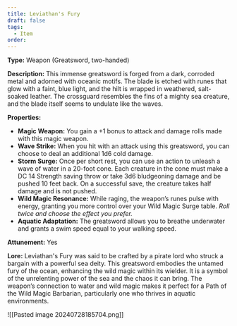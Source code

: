 ```yaml
---
title: Leviathan's Fury
draft: false
tags:
  - Item
order:
---
```

**Type:** Weapon (Greatsword, two-handed)

**Description:** This immense greatsword is forged from a dark, corroded metal and adorned with oceanic motifs. The blade is etched with runes that glow with a faint, blue light, and the hilt is wrapped in weathered, salt-soaked leather. The crossguard resembles the fins of a mighty sea creature, and the blade itself seems to undulate like the waves.

**Properties:**

- **Magic Weapon:** You gain a +1 bonus to attack and damage rolls made with this magic weapon.
- **Wave Strike:** When you hit with an attack using this greatsword, you can choose to deal an additional 1d6 cold damage.
- **Storm Surge:** Once per short rest, you can use an action to unleash a wave of water in a 20-foot cone. Each creature in the cone must make a DC 14 Strength saving throw or take 3d6 bludgeoning damage and be pushed 10 feet back. On a successful save, the creature takes half damage and is not pushed.
- **Wild Magic Resonance:** While raging, the weapon’s runes pulse with energy, granting you more control over your Wild Magic Surge table. *Roll twice and choose the effect you prefer.*
- **Aquatic Adaptation:** The greatsword allows you to breathe underwater and grants a swim speed equal to your walking speed.

**Attunement:** Yes

**Lore:** Leviathan's Fury was said to be crafted by a pirate lord who struck a bargain with a powerful sea deity. This greatsword embodies the untamed fury of the ocean, enhancing the wild magic within its wielder. It is a symbol of the unrelenting power of the sea and the chaos it can bring. The weapon’s connection to water and wild magic makes it perfect for a Path of the Wild Magic Barbarian, particularly one who thrives in aquatic environments.

![[Pasted image 20240728185704.png]]